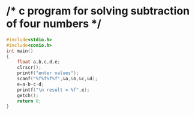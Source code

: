 # /* c program for solving subtraction of four numbers */

```c
#include<stdio.h>
#include<conio.h>
int main()
{
    float a,b,c,d,e;
    clrscr();
    printf("enter values");
    scanf("%f%f%f%f",&a,&b,&c,&d);
    e=a-b-c-d;
    printf("\n result = %f",e);
    getch();
    return 0;
}


